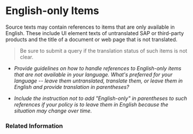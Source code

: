 # English-only Items

Source texts may contain references to items that are only available in English. These include UI element texts of untranslated SAP or third-party products and the title of a document or web page that is not translated.

> Be sure to submit a query if the translation status of such items is not clear.

* *Provide guidelines on how to handle references to English-only items that are not available in your language. What's preferred for your language -- leave them untranslated, translate them, or leave them in English and provide translation in parentheses?*

* *Include the instruction not to add "English-only" in parentheses to such references if your policy is to leave them in English because the situation may change over time.*

### Related Information

